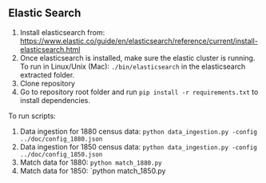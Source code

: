 ## Elastic Search
1. Install elasticsearch from: https://www.elastic.co/guide/en/elasticsearch/reference/current/install-elasticsearch.html
2. Once elasticsearch is installed, make sure the elastic cluster is running. To run in Linux/Unix (Mac): `./bin/elasticsearch` in the elasticsearch extracted folder.
3. Clone repository
4. Go to repository root folder and run `pip install -r requirements.txt` to install dependencies.

To run scripts:
1. Data ingestion for 1880 census data: `python data_ingestion.py -config ../doc/config_1880.json`
2. Data ingestion for 1850 census data: `python data_ingestion.py -config ../doc/config_1850.json`
3. Match data for 1880: `python match_1880.py`
4. Match data for 1850: `python match_1850.py
